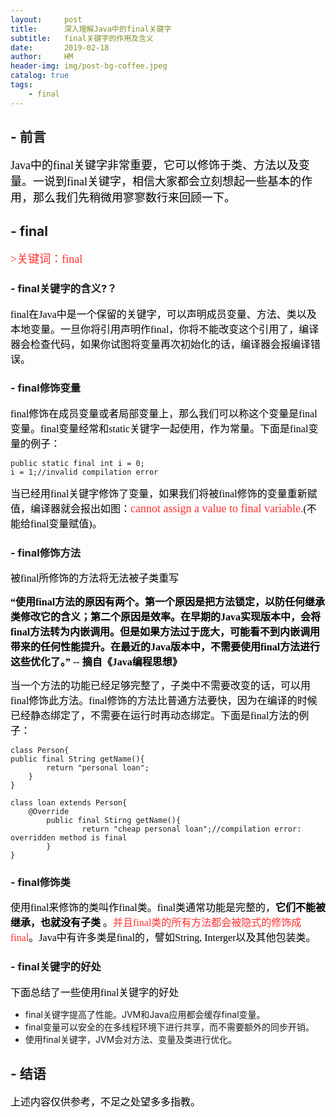 ```yaml
---
layout:     post
title:      深入理解Java中的final关键字
subtitle:   final关键字的作用及含义
date:       2019-02-18
author:     HM
header-img: img/post-bg-coffee.jpeg
catalog: true
tags:
    - final
---
```


## - 前言

<font color="#000000" size="4" face="宋体">Java中的final关键字非常重要，它可以修饰于类、方法以及变量。一说到final关键字，相信大家都会立刻想起一些基本的作用，那么我们先稍微用寥寥数行来回顾一下。</font>

## - final

<font color="#FF3030" size="4" face="宋体">>关键词：final</font>

### - final关键字的含义?？

<font color="#000000" size="3" face="宋体">final在Java中是一个保留的关键字，可以声明成员变量、方法、类以及本地变量。一旦你将引用声明作final，你将不能改变这个引用了，编译器会检查代码，如果你试图将变量再次初始化的话，编译器会报编译错误。</font>

### - final修饰变量
<font color="#000000" size="3" face="宋体">final修饰在成员变量或者局部变量上，那么我们可以称这个变量是final变量。final变量经常和static关键字一起使用，作为常量。下面是final变量的例子：</font>


    public static final int i = 0;
    i = 1;//invalid compilation error

<font color="#000000" size="3" face="宋体">当已经用final关键字修饰了变量，如果我们将被final修饰的变量重新赋值，编译器就会报出如图：<font color="#FF3030" size="4" face="黑体">cannot assign a value to final variable.</font>(不能给final变量赋值)。</font>

### - final修饰方法

<font color="#000000" size="3" face="宋体">被final所修饰的方法将无法被子类重写</font>

**<font color="#000000" size="3" face="宋体">“使用final方法的原因有两个。第一个原因是把方法锁定，以防任何继承类修改它的含义；第二个原因是效率。在早期的Java实现版本中，会将final方法转为内嵌调用。但是如果方法过于庞大，可能看不到内嵌调用带来的任何性能提升。在最近的Java版本中，不需要使用final方法进行这些优化了。” -- 摘自《Java编程思想》</font>**

<font color="#000000" size="3" face="宋体">当一个方法的功能已经足够完整了，子类中不需要改变的话，可以用final修饰此方法。final修饰的方法比普通方法要快，因为在编译的时候已经静态绑定了，不需要在运行时再动态绑定。下面是final方法的例子：</font>

    class Person{
    public final String getName(){
            return "personal loan";
        }
    }
    
    class loan extends Person{
        @Override
            public final Stirng getName(){
                    return "cheap personal loan";//compilation error: overridden method is final
            }
    }

### - final修饰类

<font color="#000000" size="3" face="宋体">使用final来修饰的类叫作final类。final类通常功能是完整的，**它们不能被继承，也就没有子类** 。<font color="#FF3030" size="3" face="宋体">并且final类的所有方法都会被隐式的修饰成final</font>。Java中有许多类是final的，譬如String, Interger以及其他包装类。</font>

### - final关键字的好处

<font color="#000000" size="3" face="宋体">下面总结了一些使用final关键字的好处</font>

- final关键字提高了性能。JVM和Java应用都会缓存final变量。
- final变量可以安全的在多线程环境下进行共享，而不需要额外的同步开销。
- 使用final关键字，JVM会对方法、变量及类进行优化。

## - 结语

<font color="#000000" size="3" face="宋体">上述内容仅供参考，不足之处望多多指教。</font>

 


